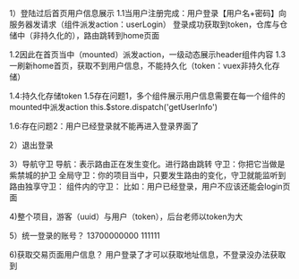 1）登陆过后首页用户信息展示
1.1当用户注册完成：用户登录【用户名+密码】向服务器发请求（组件派发action：userLogin）
登录成功获取到token，仓库与仓储中（非持久化的），路由跳转到home页面

1.2因此在首页当中（mounted）派发action，一级动态展示header组件内容
1.3一刷新home首页，获取不到用户信息，不能持久化（token：vuex非持久化存储）

1.4:持久化存储token
1.5存在问题1，多个组件展示用户信息需要在每一个组件的mounted中派发action  this.$store.dispatch('getUserInfo')

1.6:存在问题2：用户已经登录就不能再进入登录界面了

2）退出登录

3）导航守卫
导航：表示路由正在发生变化。进行路由跳转
守卫：你把它当做是紫禁城的护卫
全局守卫：你的项目当中，只要发生路由的变化，守卫就能监听到
路由独享守卫：
组件内的守卫：
比如：用户已经登录，用户不应该还能会login页面

4)整个项目，游客（uuid）与用户（token），后台老师以token为大

5）统一登录的账号？
13700000000  111111 

6)获取交易页面用户信息？
用户登录了才可以获取地址信息，不登录没办法获取到
